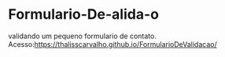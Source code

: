 # Formulario-De-alida-o
validando um pequeno formulario de contato.
Acesso:https://thalisscarvalho.github.io/FormularioDeValidacao/
